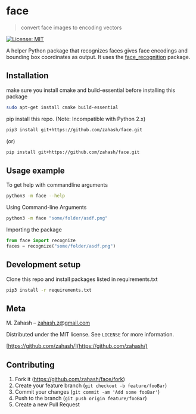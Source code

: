 # face

> convert face images to encoding vectors

[![License: MIT](https://img.shields.io/badge/License-MIT-yellow.svg)](https://opensource.org/licenses/MIT)

A helper Python package that recognizes faces gives face encodings and bounding box coordinates as output. It uses the [face_recognition](https://github.com/ageitgey/face_recognition) package.

## Installation

make sure you install cmake and build-essential before installing this package

```sh
sudo apt-get install cmake build-essential
```

pip install this repo.
(Note: Incompatible with Python 2.x)

```sh
pip3 install git+https://github.com/zahash/face.git
```

(or)

```sh
pip install git+https://github.com/zahash/face.git
```

## Usage example

To get help with commandline arguments

```sh
python3 -m face --help
```

Using Command-line Arguments

```sh
python3 -m face "some/folder/asdf.png"
```

Importing the package

```Python
from face import recognize
faces = recognize("some/folder/asdf.png")
```

## Development setup

Clone this repo and install packages listed in requirements.txt

```sh
pip3 install -r requirements.txt
```

## Meta

M. Zahash – zahash.z@gmail.com

Distributed under the MIT license. See `LICENSE` for more information.

[https://github.com/zahash/](https://github.com/zahash/)

## Contributing

1. Fork it (<https://github.com/zahash/face/fork>)
2. Create your feature branch (`git checkout -b feature/fooBar`)
3. Commit your changes (`git commit -am 'Add some fooBar'`)
4. Push to the branch (`git push origin feature/fooBar`)
5. Create a new Pull Request
